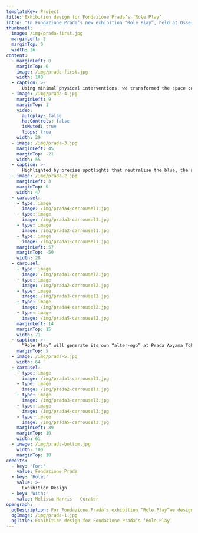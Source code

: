 ```yaml
---
templateKey: Project
title: Exhibition design for Fondazione Prada’s ‘Role Play’ 
intro: "In Fondazione Prada’s new exhibition “Role Play”, held at Osservatorio in Milan, 11 international image-based artists bend and stretch the concept of identity. Embracing its fluidity, the art works on view create a constellation of different perspectives, each with its own character. We designed a space that erased the identity of the building, drawing the individuality of each piece into sharp focus."
thumbnail:
  image: /img/prada-first.jpg
  marginLeft: 5
  marginTop: 0
  width: 36
content:
  - marginLeft: 0
    marginTop: 0
    image: /img/prada-first.jpg
    width: 100
  - caption: >-
      Using minimal physical interventions, we transformed the space completely by submerging it in a sea of deep blue lighting. The rich tone of blue invites visitors on a disorienting, intense perceptual experience whilst also creating a homogeneous space that envelops the details of the building.
  - image: /img/prada-4.jpg
    marginLeft: 9
    marginTop: 1
    video:
      autoplay: false
      hasControls: false
      isMuted: true
      loops: true
    width: 29
  - image: /img/prada-3.jpg
    marginLeft: 45
    marginTop: -21
    width: 55
  - caption: >-
      Highlighted by precise spotlights that neutralise the blue, the art work on view seems to float in space, popping out against the monochrome. The result is a paradoxical space that plays on the theme of identity: the blue space has a distinct character of its own whilst having zero influence on the art work, celebrating the unique identity of each piece. 
  - image: /img/prada-2.jpg
    marginLeft: 3
    marginTop: 0
    width: 47
  - carousel:
    - type: image
      image: /img/prada4-carrousel1.jpg
    - type: image
      image: /img/prada3-carrousel1.jpg
    - type: image
      image: /img/prada2-carrousel1.jpg
    - type: image
      image: /img/prada1-carrousel1.jpg
    marginLeft: 57
    marginTop: -50
    width: 28
  - carousel:
    - type: image
      image: /img/prada1-carrousel2.jpg
    - type: image
      image: /img/prada2-carrousel2.jpg
    - type: image
      image: /img/prada3-carrousel2.jpg
    - type: image
      image: /img/prada4-carrousel2.jpg
    - type: image
      image: /img/prada5-carrousel2.jpg
    marginLeft: 14
    marginTop: 15
    width: 71
  - caption: >-
      “Role Play” will generate its own “alter-ego” at Prada Aoyama Tokyo in the form of another show including works by Juno Calypso, Beatrice Marchi, Haruka Sakaguchi and Griselda San Martin, Tomoko Sawada, and Bogosi Sekhukhuni. Prada will present this second exhibition in Tokyo from 11 March to 20 June 2022 with the support of Fondazione Prada.
    marginTop: 5
  - image: /img/prada-5.jpg
    width: 64
  - carousel:
    - type: image
      image: /img/prada1-carrousel3.jpg
    - type: image
      image: /img/prada2-carrousel3.jpg
    - type: image
      image: /img/prada3-carrousel3.jpg
    - type: image
      image: /img/prada4-carrousel3.jpg
    - type: image
      image: /img/prada5-carrousel3.jpg
    marginLeft: 39
    marginTop: 10
    width: 61
  - image: /img/prada-bottom.jpg
    width: 100
    marginTop: 10
credits:
  - key: 'For:'
    value: Fondazione Prada
  - key: 'Role:'
    value: >-
      Exhibition Design
  - key: 'With:'
    value: Melissa Harris – Curator
opengraph:
  ogDescription: For Fondazione Prada’s exhibition “Role Play”we designed a space in blue that erased the identity of the building, drawing the individuality of each piece into sharp focus.
  ogImage: /img/prada-1.jpg
  ogTitle: Exhibition design for Fondazione Prada’s ‘Role Play’
---
```

